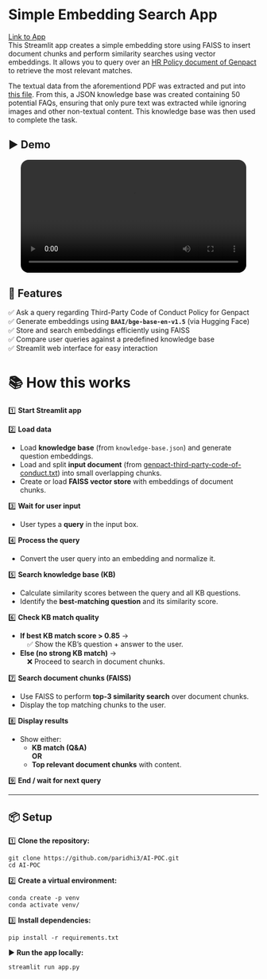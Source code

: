 # Simple Embedding Search App
[Link to App](https://paridhi3-ai-poc-app-2c7mfi.streamlit.app/)<br>
This Streamlit app creates a simple embedding store using FAISS to insert document chunks and perform similarity searches using vector embeddings. It allows you to query over an [HR Policy document of Genpact](https://genpact.gcs-web.com/static-files/6a40ce74-dbcc-44d5-88e6-885fe852dade) to retrieve the most relevant matches.

The textual data from the aforementiond PDF was extracted and put into [this file](genpact-third-party-code-of-conduct.txt). From this, a JSON knowledge base was created containing 50 potential FAQs, ensuring that only pure text was extracted while ignoring images and other non-textual content. This knowledge base was then used to complete the task.

## ▶️ Demo
<div align="center">
<video src="https://github.com/paridhi3/AI-POC/issues/1#issue-3090107093" alt="Demo video" width="90%" style="border-radius: 16px;"></video>
</div>

## 🚀 Features
✅ Ask a query regarding Third-Party Code of Conduct Policy for Genpact  
✅ Generate embeddings using **`BAAI/bge-base-en-v1.5`** (via Hugging Face)  
✅ Store and search embeddings efficiently using FAISS  
✅ Compare user queries against a predefined knowledge base  
✅ Streamlit web interface for easy interaction

# 📚 How this works

1️⃣ **Start Streamlit app**  

2️⃣ **Load data**
- Load **knowledge base** (from `knowledge-base.json`) and generate question embeddings.
- Load and split **input document** (from [genpact-third-party-code-of-conduct.txt](genpact-third-party-code-of-conduct.txt)) into small overlapping chunks.
- Create or load **FAISS vector store** with embeddings of document chunks.

3️⃣ **Wait for user input**
- User types a **query** in the input box.

4️⃣ **Process the query**
- Convert the user query into an embedding and normalize it.

5️⃣ **Search knowledge base (KB)**
- Calculate similarity scores between the query and all KB questions.
- Identify the **best-matching question** and its similarity score.

6️⃣ **Check KB match quality**
- **If best KB match score > 0.85** →  
 ✅ Show the KB’s question + answer to the user.
- **Else (no strong KB match)** →  
 ❌ Proceed to search in document chunks.

7️⃣ **Search document chunks (FAISS)**
- Use FAISS to perform **top-3 similarity search** over document chunks.
- Display the top matching chunks to the user.

8️⃣ **Display results**
- Show either:
    - **KB match (Q&A)**  
    **OR**  
    - **Top relevant document chunks** with content.

9️⃣ **End / wait for next query**

---

## 📦 Setup

1️⃣ **Clone the repository:**
```
git clone https://github.com/paridhi3/AI-POC.git
cd AI-POC
```

2️⃣ **Create a virtual environment:**
```
conda create -p venv
conda activate venv/
```

3️⃣ **Install dependencies:**
```
pip install -r requirements.txt
```

▶️ **Run the app locally:**
```
streamlit run app.py
```